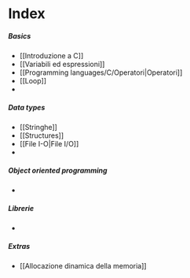# Index
##### Basics
- [[Introduzione a C]]
- [[Variabili ed espressioni]]
- [[Programming languages/C/Operatori|Operatori]]
- [[Loop]]
- 

##### Data types
- [[Stringhe]]
- [[Structures]]
- [[File I-O|File I/O]]
- 

##### Object oriented programming
- 

##### Librerie
- 

##### Extras
- [[Allocazione dinamica della memoria]]